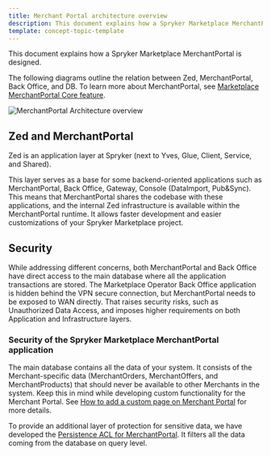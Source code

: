 ```yaml
---
title: Merchant Portal architecture overview
description: This document explains how a Spryker Marketplace MerchantPortal is designed. 
template: concept-topic-template
---
```

This document explains how a Spryker Marketplace MerchantPortal is designed. 

The following diagrams outline the relation between Zed, MerchantPortal, Back Office, and DB. To learn more about MerchantPortal, see [Marketplace MerchantPortal Core feature](/docs/marketplace/dev/feature-walkthroughs/{{site.version}}/marketplace-merchant-portal-core-feature-walkthrough/marketplace-merchant-portal-core-feature-walkthrough.html).

![MerchantPortal Architecture overview](https://confluence-connect.gliffy.net/embed/image/4b06167a-3c9a-483c-8b57-32544b211fc5.png?utm_medium=live&utm_source=custom)

## Zed and MerchantPortal
Zed is an application layer at Spryker (next to Yves, Glue, Client, Service, and Shared). 

This layer serves as a base for some backend-oriented applications such as MerchantPortal, Back Office, Gateway, Console (DataImport, Pub&Sync). This means that MerchantPortal shares the codebase with these applications, and the internal Zed infrastructure is available within the MerchantPortal runtime. It allows faster development and easier customizations of your Spryker Marketplace project. 

## Security
While addressing different concerns, both MerchantPortal and Back Office have direct access to the main database where all the application transactions are stored.
The Marketplace Operator Back Office application is hidden behind the VPN secure connection, but MerchantPortal needs to be exposed to WAN directly.
That raises security risks, such as Unauthorized Data Access, and imposes higher requirements on both Application and Infrastructure layers.

<!---### Security of the Spryker Marketplace system infrastructure

Make sure to fulfill [Spryker Marketplace System Infrastructure requirements](/docs/marketplace/dev/setup/system-infrastructure-requirements.html) to keep your Spryker Marketplace system safe from on infrastructure level.-->


### Security of the Spryker Marketplace MerchantPortal application

The main database contains all the data of your system. It consists of the Merchant-specific data (MerchantOrders, MerchantOffers, and MerchantProducts) that should never be available to other Merchants in the system.
Keep this in mind while developing custom functionality for the Merchant Portal. See [How to add a custom page on Merchant Portal](/docs/marketplace/dev/feature-walkthroughs/{{site.version}}/marketplace-merchant-portal-core-feature-walkthrough/marketplace-merchant-portal-how-to-add-a-page.html) for more details.

To provide an additional layer of protection for sensitive data, we have developed the [Persistence ACL for MerchantPortal](/docs/marketplace/dev/feature-walkthroughs/{{site.version}}/marketplace-merchant-portal-core-feature-walkthrough/marketplace-merchant-portal-acl.html). It filters all the data coming from the database on query level. 
